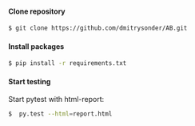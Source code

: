 #### Clone repository
```sh
$ git clone https://github.com/dmitrysonder/AB.git
```
#### Install packages
```sh
$ pip install -r requirements.txt
```
#### Start testing
Start pytest with html-report:
```sh
$  py.test --html=report.html
```